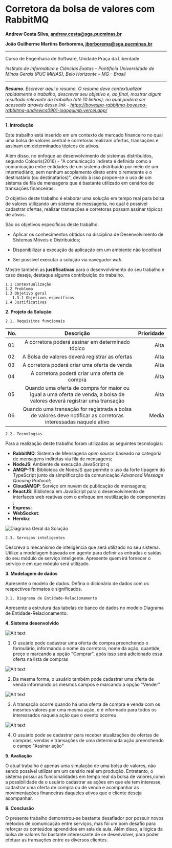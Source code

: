 # Corretora da bolsa de valores com RabbitMQ


**Andrew Costa Silva, andrew.costa@sga.pucminas.br**

**João Guilherme Martins Borborema, jborborema@sga.pucminas.br**


---

Curso de Engenharia de Software, Unidade Praça da Liberdade

_Instituto de Informática e Ciências Exatas – Pontifícia Universidade de Minas Gerais (PUC MINAS), Belo Horizonte – MG – Brasil_

---

_**Resumo**. Escrever aqui o resumo. O resumo deve contextualizar rapidamente o trabalho, descrever seu objetivo e, ao final, 
mostrar algum resultado relevante do trabalho (até 10 linhas). no qual poderá ser acessado através desse link - https://bovespa-rabbitmq-bovespa-rabbitmq-andrewcs0901-joaoguimb.vercel.app/_

---



**1. Introdução**

Este trabalho está inserido em um contexto de mercado financeiro no qual uma bolsa de valores central e corretoras realizam ofertas, transações e assinam em determinados tópicos de ativos.

Além disso,  no enfoque ao desenvolvimento de sistemas distribuídos, segundo Colouris(2016) - "A comunicação indireta é definida como a comunicação entre entidades de um sistema distribuído por meio de um intermediário, sem nenhum acoplamento direto entre o remetente e o destinatário (ou destinatários)", devido à isso propoe-se o uso de um sistema de fila de mensagens que é bastante utilizado em  cenários de transações financeiras.

O objetivo deste trabalho é elaborar uma solução em tempo real para bolsa de valores utilizando um sistema de messageria, no qual é possível cadastrar ofertas, realizar transações e corretoras possam assinar tópicos de ativos.

São os objetivos específicos deste trabalho:

- Aplicar os conhecimentos obtidos na disciplina de Desenvolvimento de Sistemas Móveis e Distribuídos;

- Disponibilizar a execução da aplicação em um ambiente não *localhost*

- Ser possível executar a solução via navegador *web*.

Mostre também as **justificativas** para o 
desenvolvimento do seu trabalho e caso deseje, destaque alguma contribuição do trabalho.


    1.1 Contextualização
    1.2 Problema
    1.3 Objetivo geral
       1.3.1 Objetivos específicos
    1.4 Justificativas

**2. Projeto da Solução**

    2.1. Requisitos funcionais



| No.           | Descrição                       | Prioridade |
| ------------- |:-------------------------------:| ----------:|
| 01  | A corretora poderá assinar em determinado tópico | Alta  |
| 02 | A Bolsa de valores deverá registrar as ofertas |  Alta |
| 03 | A corretora poderá criar uma oferta de venda | Alta  |
| 04 | A corretora poderá criar uma oferta de compra| Alta |
| 05 | Quando uma oferta de compra for maior ou igual a uma oferta de venda, a bolsa de valores deverá registrar uma transação| Alta|
| 06 | Quando uma transação for registrada a bolsa de valores deve notificar as corretoras interessadas naquele ativo | Media | 

    2.2. Tecnologias

Para a realização deste trabalho foram utilizadas as seguintes tecnologias:

- **RabbitMQ**: Sistema de Mensageria *open source*  baseado na categoria de mensagens indiretas via fila de mensagens;
- **NodeJS**:  Ambiente de execução JavaScript q 
- **AMQP-TS**: Biblioteca de NodeJS que permite o uso da forte tipagem do TypeScript junto da simplificação da comunicação *Advanced Message Queuing Protocol*;
- **CloudAMQP**: Serviço em nuvem de publicação de mensagens;
- **ReactJS**: Biblioteca em JavaScript para o desenvolvimento de interfaces web reativas com o enfoque em reutilização de componentes ;
- **Express**:
- **WebSocket**:
- **Heroku**:


![Diagrama Geral da Solução](artefatos/diagrama_arquitetura.png)

    2.3. Serviços inteligentes

Descreva o mecanismo de inteligência que será utilizado no seu sistema. Utilize a modelagem baseada em agente
para definir as entradas e saídas do seu módulo de serviço inteligente. Apresente quem irá fornecer o serviço
e em que módulo será utilizado.

	
**3. Modelagem de dados**

Apresente o modelo de dados. Defina o dicionário de dados com os respectivos formatos e significados.

    3.1. Diagrama de Entidade-Relacionamento

Apresente a estrutura das tabelas de banco de dados no modelo Diagrama de Entidade-Relacionamento.

**4. Sistema desenvolvido**

![Alt text](artefatos/images/compra.png "Title")

1. O usuário pode cadastrar uma oferta de compra preenchendo o formulário, informando o nome da corretora, nome da ação, quantide, preço e marcando a opção "Comprar", após isso será adicionado essa oferta na lista de compras

![Alt text](artefatos/images/venda.png "Title")

2. Da mesma forma, o usuário também pode cadastrar uma oferta de venda informando os mesmos campos e marcando a opção "Vender"

![Alt text](artefatos/images/transacao.png "Title")

3. A transação ocorre quando há uma oferta de compra e venda com os mesmos valores por uma mesma ação, e é informado para todos os interessados naquela ação que o evento ocorreu

![Alt text](artefatos/images/assinar.png "Title")

4. O usuário pode se cadastrar para receber atualizações de ofertas de compras, vendas e transações de uma determinada ação preenchendo o campo "Assinar ação"


**5. Avaliação**

O atual trabalho é apenas uma simulação de uma bolsa de valores, não sendo possível utilizar em um cenário real em produção. Entretanto, o sistema possui as funcionalidades em tempo real da bolsa de valores,como a possibilidade de o usuário cadastrar as ações em que ele tem interesse, cadastrar uma oferta de compra ou de venda e acompanhar as movimentações financeiras daqueles ativos que o cliente deseja acompanhar.

**6. Conclusão**

O presente trabalho demonstrou-se bastante desafiador por possuir novos métodos de comunicação entre serviços, mas foi um bom desafio para reforçar os conteúdos aprendidos em sala de aula. Além disso, a lógica da bolsa de valores foi bastante interessante de se desenvolver, para poder efetuar as transações entre os diversos clientes. 


